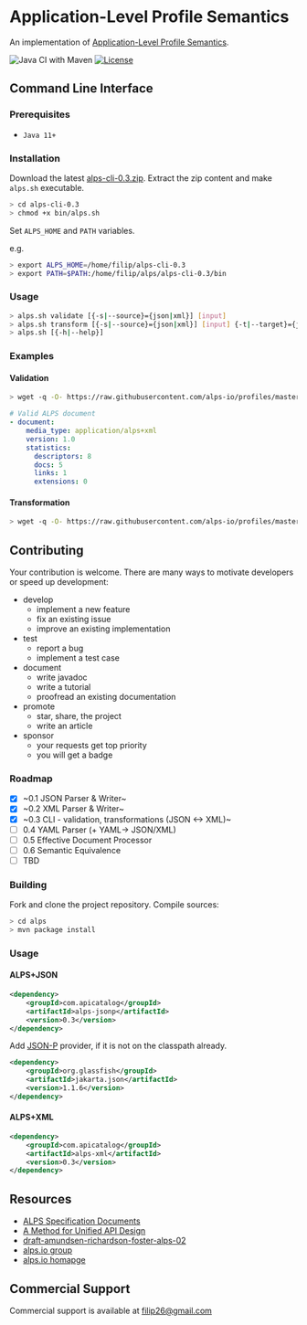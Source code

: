 # Application-Level Profile Semantics

An implementation of [Application-Level Profile Semantics](https://tools.ietf.org/html/draft-amundsen-richardson-foster-alps-02).

![Java CI with Maven](https://github.com/filip26/alps/workflows/Java%20CI%20with%20Maven/badge.svg)
[![License](https://img.shields.io/badge/License-Apache%202.0-blue.svg)](https://opensource.org/licenses/Apache-2.0)

## Command Line Interface

### Prerequisites
- `Java 11+`

### Installation

Download the latest [alps-cli-0.3.zip](https://github.com/filip26/alps/releases/download/0.3/alps-cli-0.3.zip). Extract the zip content and make `alps.sh` executable.

```bash
> cd alps-cli-0.3
> chmod +x bin/alps.sh
```

Set `ALPS_HOME` and `PATH` variables.

e.g.

```bash
> export ALPS_HOME=/home/filip/alps-cli-0.3
> export PATH=$PATH:/home/filip/alps/alps-cli-0.3/bin
```

### Usage

```bash
> alps.sh validate [{-s|--source}={json|xml}] [input]
> alps.sh transform [{-s|--source}={json|xml}] [input] {-t|--target}={json|xml} [{-p|--pretty}] [{-v|--verbose}]
> alps.sh [{-h|--help}]
```

### Examples

#### Validation

```bash
> wget -q -O- https://raw.githubusercontent.com/alps-io/profiles/master/xml/contacts.xml | alps.sh validate --source=xml
```
```yaml
# Valid ALPS document
- document: 
    media_type: application/alps+xml
    version: 1.0
    statistics:
      descriptors: 8
      docs: 5
      links: 1
      extensions: 0
```

#### Transformation

```bash
> wget -q -O- https://raw.githubusercontent.com/alps-io/profiles/master/xml/contacts.xml | alps.sh transform --source=xml --target=json --pretty
```

## Contributing

Your contribution is welcome. There are many ways to motivate developers or speed up development:

- develop
  - implement a new feature 
  - fix an existing issue
  - improve an existing implementation
- test
  - report a bug
  - implement a test case
- document
  - write javadoc
  - write a tutorial
  - proofread an existing documentation
- promote
  - star, share, the project
  - write an article
- sponsor
  - your requests get top priority
  - you will get a badge

### Roadmap

- [x] ~0.1 JSON Parser & Writer~
- [x] ~0.2 XML Parser & Writer~
- [x] ~0.3 CLI - validation, transformations (JSON <-> XML)~
- [ ] 0.4 YAML Parser (+ YAML-> JSON/XML)
- [ ] 0.5 Effective Document Processor
- [ ] 0.6 Semantic Equivalence
- [ ] TBD

### Building

Fork and clone the project repository.
Compile sources:

```bash
> cd alps
> mvn package install
```

### Usage

#### ALPS+JSON

```xml
<dependency>
    <groupId>com.apicatalog</groupId>
    <artifactId>alps-jsonp</artifactId>
    <version>0.3</version>
</dependency>
```

Add [JSON-P](https://javaee.github.io/jsonp/) provider, if it is not on the classpath already.

```xml
<dependency>
    <groupId>org.glassfish</groupId>
    <artifactId>jakarta.json</artifactId>
    <version>1.1.6</version>
</dependency>
```
#### ALPS+XML

```xml
<dependency>
    <groupId>com.apicatalog</groupId>
    <artifactId>alps-xml</artifactId>
    <version>0.3</version>
</dependency>

```

## Resources
- [ALPS Specification Documents](https://github.com/alps-io/spec)
- [A Method for Unified API Design](http://amundsen.com/talks/2020-04-goto-unified/index.html)
- [draft-amundsen-richardson-foster-alps-02](https://tools.ietf.org/html/draft-amundsen-richardson-foster-alps-02)
- [alps.io group](https://groups.google.com/g/alps-io)
- [alps.io homapge](http://alps.io/)

## Commercial Support
Commercial support is available at filip26@gmail.com
